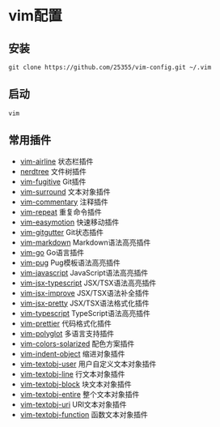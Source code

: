 # vim配置

## 安装

```
git clone https://github.com/25355/vim-config.git ~/.vim
```

## 启动

```
vim
```

## 常用插件

- [vim-airline](https://github.com/vim-airline/vim-airline) 状态栏插件
- [nerdtree](https://github.com/scrooloose/nerdtree) 文件树插件
- [vim-fugitive](https://github.com/tpope/vim-fugitive) Git插件
- [vim-surround](https://github.com/tpope/vim-surround) 文本对象插件
- [vim-commentary](https://github.com/tpope/vim-commentary) 注释插件
- [vim-repeat](https://github.com/tpope/vim-repeat) 重复命令插件
- [vim-easymotion](https://github.com/easymotion/vim-easymotion) 快速移动插件
- [vim-gitgutter](https://github.com/airblade/vim-gitgutter) Git状态插件
- [vim-markdown](https://github.com/plasticboy/vim-markdown) Markdown语法高亮插件
- [vim-go](https://github.com/fatih/vim-go) Go语言插件
- [vim-pug](https://github.com/digitaltoad/vim-pug) Pug模板语法高亮插件
- [vim-javascript](https://github.com/pangloss/vim-javascript) JavaScript语法高亮插件
- [vim-jsx-typescript](https://github.com/peitalin/vim-jsx-typescript) JSX/TSX语法高亮插件
- [vim-jsx-improve](https://github.com/MaxMEllon/vim-jsx-improve) JSX/TSX语法补全插件
- [vim-jsx-pretty](https://github.com/MaxMEllon/vim-jsx-pretty) JSX/TSX语法格式化插件
- [vim-typescript](https://github.com/leafgarland/typescript-vim) TypeScript语法高亮插件
- [vim-prettier](https://github.com/prettier/vim-prettier) 代码格式化插件
- [vim-polyglot](https://github.com/sheerun/vim-polyglot) 多语言支持插件
- [vim-colors-solarized](https://github.com/altercation/vim-colors-solarized) 配色方案插件
- [vim-indent-object](https://github.com/michaeljsmith/vim-indent-object) 缩进对象插件
- [vim-textobj-user](https://github.com/kana/vim-textobj-user) 用户自定义文本对象插件
- [vim-textobj-line](https://github.com/kana/vim-textobj-line) 行文本对象插件
- [vim-textobj-block](https://github.com/kana/vim-textobj-block) 块文本对象插件
- [vim-textobj-entire](https://github.com/kana/vim-textobj-entire) 整个文本对象插件
- [vim-textobj-uri](https://github.com/kana/vim-textobj-uri) URI文本对象插件
- [vim-textobj-function](https://github.com/kana/vim-textobj-function) 函数文本对象插件     